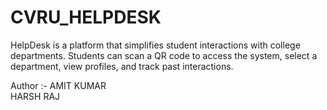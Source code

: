 # CVRU_HELPDESK
HelpDesk is a platform that simplifies student interactions with college departments. Students can scan a QR code to access the system, select a department, view profiles, and track past interactions.

Author :- AMIT KUMAR <br>
          HARSH RAJ
